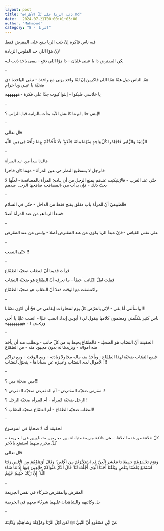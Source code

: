 ```yaml
---
layout: post
title: "ذنب الربا على كلّ الأطراف.md"
date:   2024-07-21T00:00:01+03:00
author: "Mahmoud"
category: "8 - الربا"
---
```

فيه ناس فاكرة إنّ ذنب الربا بيقع على المقرض فقط

لإنّ هوّا اللي خد الفلوس الزيادة

لكن المقترض دا يا عيني غلبان - دا هوّا اللي دفع - يبقى
ياخد ذنب ليه

\-

همّا الناس دول همّا همّا اللي فاكرين إنّ لمّا واحد يزني مع
واحدة - تبقى الواحدة دي ضحيّة يا عيني ويا حرام

يا خلاسي عليكوا - إنتوا كيوت جدّا على فكرة -
ههههههه

\-

إيش حال لو ما كانتش الآية بدأت بالزانية قبل الزاني
؟!!

\-

قال تعالى

الزَّانِيَةُ وَالزَّانِي فَاجْلِدُوا كُلَّ وَاحِدٍ مِنْهُمَا مِائَةَ جَلْدَةٍ ۖ وَلَا
تَأْخُذْكُمْ بِهِمَا رَأْفَةٌ فِي دِينِ اللَّهِ

\-

فالزنا يبدأ من عند المرأة

فالرجل لا يستطيع النظر في عين المرأة - مهما كان
فاجرا

حتّى عند الغرب - فالإيتيكيت عندهم يمنع الرجل من أن يبادئ
المرأة بالمصافحة - لعلّها لا تحبّ ذلك - فإن بدأت هي بالمصافحة صافحها الرجل
عندهم

\-

فالطبيعيّ أنّ المرأة باب مغلق يفتح فقط من الداخل - حتّى في
السلام

فمبدأ الزنا هو من عند المرأة أصلا

\-

على نفس القياس - فإنّ مبدأ الربا يكون من عند المقترض
أصلا - وليس من عند المقرض

\-

حتّى النصب !!

\-

قرأت قديما أنّ النصّاب ضحيّة الطمّاع

فقلت لعلّ الكاتب أخطأ - ما نعرفه أنّ الطمّاع هو ضحيّة
النصّاب

واكتشفت مع الوقت فعلا أنّ النصّاب هو ضحيّة الطمّاع

\-

واسألني أنا بقى - لإنّي باتعرّض كلّ يوم لمحاولات إيقاعي في
فخّ أن اكون نصّابا !!!

ناس كتير بتكلّمني ومضمون كلامها بيقول لي ( أبوس إيدك انصب
عليّا - انصب عليّا يا أخي وريّحني ) - هههههههههه

\-

الحقيقة أنّ النصّاب هو الضحيّة - فالطمّاع يحيط به من كلّ
جانب - ويطلب منه أن يأخذ منه أمواله - ويزيدها له بدون مجهود منه - من
الطمّاع

فيقع النصّاب ضحيّة لهذا الطمّاع - ويأخذ منه ماله محاولا
زيادته - ومع الوقت - ومع تراكم الأموال لدى النصّاب وعجزه عن سداداها -
يتحوّل لنصّاب !!!

\-

مين ضحيّة مين ؟!!!

المقرض ضحيّة المقترض - أم المقترض ضحيّة المقرض ؟!

الرجل ضحيّة المرأة - أم المرأة ضحيّة الرجل ؟!

النصّاب ضحيّة الطمّاع - أم الطمّاع ضحيّة النصّاب ؟!

\-

الحقيقة أنّه لا ضحايا في الموضوع

كلّ علاقة من هذه العلاقات هي علاقة جريمة متبادلة بين
مجرمين متساويين في الجريمة - كلّ مجرم منهما استمتع بالآخر

قال تعالى

وَيَوْمَ يَحْشُرُهُمْ جَمِيعًا يَا مَعْشَرَ الْجِنِّ قَدِ اسْتَكْثَرْتُمْ مِنَ الْإِنْسِ ۖ
وَقَالَ أَوْلِيَاؤُهُمْ مِنَ الْإِنْسِ رَبَّنَا اسْتَمْتَعَ بَعْضُنَا بِبَعْضٍ وَبَلَغْنَا أَجَلَنَا الَّذِي أَجَّلْتَ لَنَا
ۚ قَالَ النَّارُ مَثْوَاكُمْ خَالِدِينَ فِيهَا إِلَّا مَا شَاءَ اللَّهُ ۗ إِنَّ رَبَّكَ حَكِيمٌ عَلِيمٌ

\-

المقرض والمقترض شركاء في نفس الجريمة

بل وكاتبهم والشاهدان عليهما شركاء معهم في الجريمة

\-

عَنْ ابْنِ مَسْعُودٍ أَنَّ النَّبِيَّ ﷺ لَعَنَ آكِلَ الرِّبَا وَمُؤْكِلَهُ وَشَاهِدَيْهِ
وَكَاتِبَهُ
